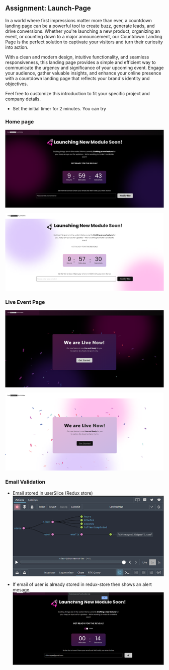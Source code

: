 ## Assignment: Launch-Page

In a world where first impressions matter more than ever, a countdown landing page can be a powerful tool to create buzz, generate leads, and drive conversions. Whether you're launching a new product, organizing an event, or counting down to a major announcement, our Countdown Landing Page is the perfect solution to captivate your visitors and turn their curiosity into action.

With a clean and modern design, intuitive functionality, and seamless responsiveness, this landing page provides a simple and efficient way to communicate the urgency and significance of your upcoming event. Engage your audience, gather valuable insights, and enhance your online presence with a countdown landing page that reflects your brand's identity and objectives.

Feel free to customize this introduction to fit your specific project and company details.

- Set the initial timer for 2 minutes. You can try

### Home page

![Alt text](image.png)

![Alt text](image-1.png)

### Live Event Page

![Alt text](image-3.png)

![Alt text](image-2.png)

### Email Validation

- Email stored in userSlice (Redux store)
  ![Alt text](image-5.png)

- If email of user is already stored in redux-store then shows an alert mesage.
  ![Alt text](image-4.png)
